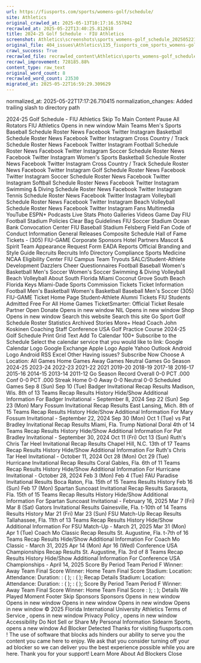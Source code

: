 ```yaml
---
url: https://fiusports.com/sports/womens-golf/schedule/
site: Athletics
original_crawled_at: 2025-05-13T10:17:16.557042
recrawled_at: 2025-05-22T13:40:25.812618
title: 2024-25 Golf Schedule - FIU Athletics
screenshot: Athletics\screenshots\sports_womens-golf_schedule_20250522134025.png
original_file: 404_issues\Athletics\135_fiusports_com_sports_womens-golf_schedule.md
crawl_success: True
recrawled_file: recrawled_content\Athletics\sports_womens-golf_schedule_20250522134025.md
recrawl_improvement: 728185.88%
content_type: raw_text
original_word_count: 8
recrawled_word_count: 23530
migrated_at: 2025-05-22T16:59:29.309629
---
```

normalized_at: 2025-05-22T17:17:26.710415
normalization_changes: Added trailing slash to directory path

2024-25 Golf Schedule - FIU Athletics
Skip To Main Content
Pause All Rotators
FIU Athletics
Opens in new window
Main
Teams
Men's Sports
Baseball
Schedule
Roster
News
Facebook
Twitter
Instagram
Basketball
Schedule
Roster
News
Facebook
Twitter
Instagram
Cross Country / Track
Schedule
Roster
News
Facebook
Twitter
Instagram
Football
Schedule
Roster
News
Facebook
Twitter
Instagram
Soccer
Schedule
Roster
News
Facebook
Twitter
Instagram
Women's Sports
Basketball
Schedule
Roster
News
Facebook
Twitter
Instagram
Cross Country / Track
Schedule
Roster
News
Facebook
Twitter
Instagram
Golf
Schedule
Roster
News
Facebook
Twitter
Instagram
Soccer
Schedule
Roster
News
Facebook
Twitter
Instagram
Softball
Schedule
Roster
News
Facebook
Twitter
Instagram
Swimming & Diving
Schedule
Roster
News
Facebook
Twitter
Instagram
Tennis
Schedule
Roster
News
Facebook
Twitter
Instagram
Volleyball
Schedule
Roster
News
Facebook
Twitter
Instagram
Beach Volleyball
Schedule
Roster
News
Facebook
Twitter
Instagram
Fans
Multimedia
YouTube
ESPN+
Podcasts
Live Stats
Photo Galleries
Videos
Game Day
FIU Football Stadium Policies
Clear Bag Guidelines
FIU Soccer Stadium
Ocean Bank Convocation Center
FIU Baseball Stadium
Felsberg Field
Fan Code of Conduct
Information
General Releases
Composite Schedule
Hall of Fame
Tickets - (305) FIU-GAME
Corporate Sponsors
Hotel Partners
Mascot & Spirit Team Appearance Request Form
EADA Reports
Official Branding and Style Guide
Recruits
Recruits Info
Directory
Compliance
Sports Medicine
NCAA Eligibility Center
FIU Campus
Team Tryouts
SALC/Student-Athlete Development
Dazzlers
Cheer
Questionnaires
Football
Baseball
Women's Basketball
Men's Soccer
Women's Soccer
Swimming & Diving
Volleyball
Beach Volleyball
About South Florida
Miami
Coconut Grove
South Beach
Florida Keys
Miami-Dade Sports Commission
Tickets
Ticket Information
Football
Men's Basketball
Women's Basketball
Baseball
Men's Soccer
(305) FIU-GAME
Ticket Home Page
Student-Athlete Alumni Tickets
FIU Students Admitted Free For All Home Games
TicketSmarter: Official Ticket Resale Partner
Open
Donate
Opens in new window
NIL
Opens in new window
Shop
Opens in new window
Search this website
Search this site
Go
Sport
Golf
Schedule
Roster
Statistics
Archived Stories
More+
Head Coach John Koskinen
Coaching Staff
Conference USA Golf
Practice Course
2024-25 Golf Schedule
Print
Grid
Text
Add To Calendar
100+
Subscribe to the Schedule
Select the calendar service that you would like to link:
Google Calendar Logo
Google
Exchange
Apple Logo
Apple
Yahoo
Outlook
Android Logo
Android
RSS
Excel
Other
Having issues?
Subscribe Now
Choose A Location:
All Games
Home Games
Away Games
Neutral Games
Go
Season
2024-25
2023-24
2022-23
2021-22
2021
2019-20
2018-19
2017-18
2016-17
2015-16
2014-15
2013-14
2011-12
Go
Season Record
Overall
0-0
PCT
.000
Conf
0-0
PCT
.000
Streak
Home
0-0
Away
0-0
Neutral
0-0
Scheduled Games
Sep 8 (Sun)
Sep 10 (Tue)
Badger Invitational
Recap
Results
Madison, Wis.
8th of 13 Teams
Recap
Results
History
Hide/Show Additional Information For Badger Invitational - September 8, 2024
Sep 22 (Sun)
Sep 23 (Mon)
Mary Fossum Invitational
Recap
Results
East Lansing, Mich.
8th of 15 Teams
Recap
Results
History
Hide/Show Additional Information For Mary Fossum Invitational - September 22, 2024
Sep 30 (Mon)
Oct 1 (Tue)
vs
Pat Bradley Invitational
Recap
Results
Miami, Fla.
Trump National Doral
4th of 14 Teams
Recap
Results
History
Hide/Show Additional Information For Pat Bradley Invitational - September 30, 2024
Oct 11 (Fri)
Oct 13 (Sun)
Ruth's Chris Tar Heel Invitational
Recap
Results
Chapel Hill, N.C.
13th of 17 Teams
Recap
Results
History
Hide/Show Additional Information For Ruth's Chris Tar Heel Invitational - October 11, 2024
Oct 28 (Mon)
Oct 29 (Tue)
Hurricane Invitational
Recap
Results
Coral Gables, Fla.
6th of 11 Teams
Recap
Results
History
Hide/Show Additional Information For Hurricane Invitational - October 28, 2024
Feb 3 (Mon)
Feb 4 (Tue)
FAU Paradise Invitational
Results
Boca Raton, Fla.
15th of 15 Teams
Results
History
Feb 16 (Sun)
Feb 17 (Mon)
Spartan Suncoast Invitational
Recap
Results
Sarasota, Fla.
15th of 15 Teams
Recap
Results
History
Hide/Show Additional Information For Spartan Suncoast Invitational - February 16, 2025
Mar 7 (Fri)
Mar 8 (Sat)
Gators Invitational
Results
Gainesville, Fla.
t-10th of 14 Teams
Results
History
Mar 21 (Fri)
Mar 23 (Sun)
FSU Match-Up
Recap
Results
Tallahassee, Fla.
11th of 13 Teams
Recap
Results
History
Hide/Show Additional Information For FSU Match-Up - March 21, 2025
Mar 31 (Mon)
Apr 1 (Tue)
Coach Mo Classic
Recap
Results
St. Augustine, Fla.
t-7th of 16 Teams
Recap
Results
Hide/Show Additional Information For Coach Mo Classic - March 31, 2025
Apr 14 (Mon)
Apr 16 (Wed)
Conference USA Championships
Recap
Results
St. Augustine, Fla.
3rd of 8 Teams
Recap
Results
History
Hide/Show Additional Information For Conference USA Championships - April 14, 2025
Score By Period
Team
Period
F
Winner:
Away Team Final Score
Winner:
Home Team Final Score
Stadium:
Location:
Attendance:
Duration:
:
(
);
:
(
);
Recap
Details
Stadium:
Location:
Attendance:
Duration:
:
(
);
:
(
);
Score By Period
Team
Period
F
Winner:
Away Team Final Score
Winner:
Home Team Final Score
:
);
:
);
Details
We Played Moment
Footer
Skip Sponsors
Sponsors
Opens in new window
Opens in new window
Opens in new window
Opens in new window
Opens in new window
© 2025 Florida International University Athletics
Terms of Service
, opens in new window
Privacy Policy
, opens in new window
Accessibility
Do Not Sell or Share My Personal Information
Sidearm Sports, opens a new window
Ad Blocker Detected
Thanks for visiting
fiusports.com
!
The use of software that blocks ads hinders our ability to serve you the content you came here to enjoy.
We ask that you consider turning off your ad blocker so we can deliver you the best experience possible while you are here.
Thank you for your support!
Learn More About Ad Blockers
Close